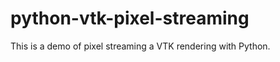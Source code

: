 python-vtk-pixel-streaming
==========================

This is a demo of pixel streaming a VTK rendering with Python.